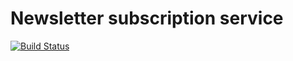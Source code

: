 # Newsletter subscription service

[![Build Status](https://drone.niels-ole.com/api/badges/nielsole/nl-subscription/status.svg)](https://drone.niels-ole.com/nielsole/nl-subscription)